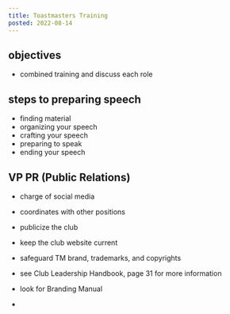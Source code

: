 ```yaml
---
title: Toastmasters Training
posted: 2022-08-14
---
```


## objectives

* combined training and discuss each role

## steps to preparing speech

* finding material 
* organizing your speech
* crafting your speech 
* preparing to speak
* ending your speech

## VP PR (Public Relations)

* charge of social media 
* coordinates with other positions 

* publicize the club 
* keep the club website current 
* safeguard TM brand, trademarks, and copyrights
* see Club Leadership Handbook, page 31 for more information
* look for Branding Manual
* 
